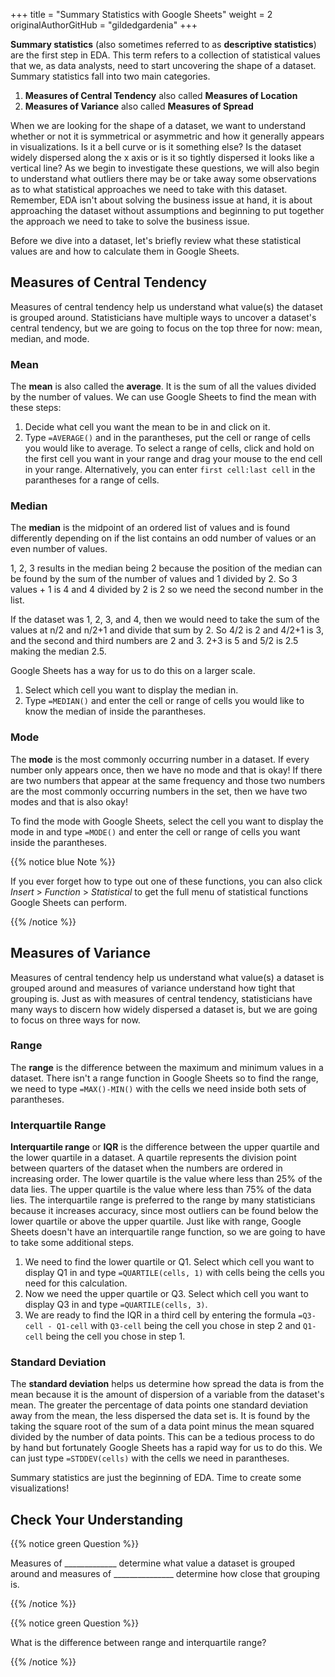 +++
title = "Summary Statistics with Google Sheets"
weight = 2
originalAuthorGitHub = "gildedgardenia"
+++

**Summary statistics** (also sometimes referred to as **descriptive statistics**) are the first step in EDA. This term refers to a collection of statistical values that we, as data analysts, need to start uncovering the shape of a dataset. Summary statistics fall into two main categories.

1. **Measures of Central Tendency** also called **Measures of Location**
1. **Measures of Variance** also called **Measures of Spread**

When we are looking for the shape of a dataset, we want to understand whether or not it is symmetrical or asymmetric and how it generally appears in visualizations. Is it a bell curve or is it something else? Is the dataset widely dispersed along the x axis or is it so tightly dispersed it looks like a vertical line? As we begin to investigate these questions, we will also begin to understand what outliers there may be or take away some observations as to what statistical approaches we need to take with this dataset. Remember, EDA isn't about solving the business issue at hand, it is about approaching the dataset without assumptions and beginning to put together the approach we need to take to solve the business issue.

Before we dive into a dataset, let's briefly review what these statistical values are and how to calculate them in Google Sheets.

## Measures of Central Tendency

Measures of central tendency help us understand what value(s) the dataset is grouped around. Statisticians have multiple ways to uncover a dataset's central tendency, but we are going to focus on the top three for now: mean, median, and mode.

### Mean

The **mean** is also called the **average**. It is the sum of all the values divided by the number of values. We can use Google Sheets to find the mean with these steps:

1. Decide what cell you want the mean to be in and click on it.
1. Type `=AVERAGE()` and in the parantheses, put the cell or range of cells you would like to average. To select a range of cells, click and hold on the first cell you want in your range and drag your mouse to the end cell in your range. Alternatively, you can enter `first cell:last cell` in the parantheses for a range of cells.

### Median

The **median** is the midpoint of an ordered list of values and is found differently depending on if the list contains an odd number of values or an even number of values.

1, 2, 3 results in the median being 2 because the position of the median can be found by the sum of the number of values and 1 divided by 2. So 3 values + 1 is 4 and 4 divided by 2 is 2 so we need the second number in the list.

If the dataset was 1, 2, 3, and 4, then we would need to take the sum of the values at n/2 and n/2+1 and divide that sum by 2. So 4/2 is 2 and 4/2+1 is 3, and the second and third numbers are 2 and 3. 2+3 is 5 and 5/2 is 2.5 making the median 2.5.

Google Sheets has a way for us to do this on a larger scale.

1. Select which cell you want to display the median in.
1. Type `=MEDIAN()` and enter the cell or range of cells you would like to know the median of inside the parantheses.

### Mode

The **mode** is the most commonly occurring number in a dataset. If every number only appears once, then we have no mode and that is okay! If there are two numbers that appear at the same frequency and those two numbers are the most commonly occurring numbers in the set, then we have two modes and that is also okay!

To find the mode with Google Sheets, select the cell you want to display the mode in and type `=MODE()` and enter the cell or range of cells you want inside the parantheses.

{{% notice blue Note %}}

If you ever forget how to type out one of these functions, you can also click *Insert* > *Function* > *Statistical* to get the full menu of statistical functions Google Sheets can perform.

{{% /notice %}}

## Measures of Variance 

Measures of central tendency help us understand what value(s) a dataset is grouped around and measures of variance understand how tight that grouping is. Just as with measures of central tendency, statisticians have many ways to discern how widely dispersed a dataset is, but we are going to focus on three ways for now.

### Range

The **range** is the difference between the maximum and minimum values in a dataset. There isn't a range function in Google Sheets so to find the range, we need to type `=MAX()-MIN()` with the cells we need inside both sets of parantheses.

### Interquartile Range

**Interquartile range** or **IQR** is the difference between the upper quartile and the lower quartile in a dataset. A quartile represents the division point between quarters of the dataset when the numbers are ordered in increasing order. The lower quartile is the value where less than 25% of the data lies. The upper quartile is the value where less than 75% of the data lies. The interquartile range is preferred to the range by many statisticians because it increases accuracy, since most outliers can be found below the lower quartile or above the upper quartile. Just like with range, Google Sheets doesn't have an interquartile range function, so we are going to have to take some additional steps.

1. We need to find the lower quartile or Q1. Select which cell you want to display Q1 in and type `=QUARTILE(cells, 1)` with cells being the cells you need for this calculation.
1. Now we need the upper quartile or Q3. Select which cell you want to display Q3 in and type `=QUARTILE(cells, 3)`.
1. We are ready to find the IQR in a third cell by entering the formula `=Q3-cell - Q1-cell` with `Q3-cell` being the cell you chose in step 2 and `Q1-cell` being the cell you chose in step 1.

### Standard Deviation

The **standard deviation** helps us determine how spread the data is from the mean because it is the amount of dispersion of a variable from the dataset's mean. The greater the percentage of data points one standard deviation away from the mean, the less dispersed the data set is. It is found by the taking the square root of the sum of a data point minus the mean squared divided by the number of data points. This can be a tedious process to do by hand but fortunately Google Sheets has a rapid way for us to do this. We can just type `=STDDEV(cells)` with the cells we need in parantheses.

Summary statistics are just the beginning of EDA. Time to create some visualizations!

## Check Your Understanding

{{% notice green Question %}}

Measures of _____________ determine what value a dataset is grouped around and measures of _______________ determine how close that grouping is. 

{{% /notice %}}

{{% notice green Question %}}

What is the difference between range and interquartile range?

{{% /notice %}}